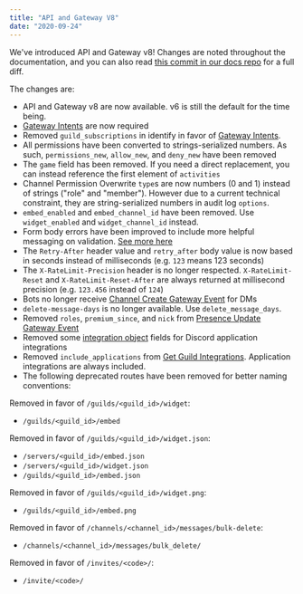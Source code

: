```yaml
---
title: "API and Gateway V8"
date: "2020-09-24"
---
```


We've introduced API and Gateway v8! Changes are noted throughout the documentation, and you can also read [this commit in our docs repo](https://github.com/discord/discord-api-docs/commit/545ff4a7883e5eee7ee91d19a5e5d760a0730033) for a full diff.

The changes are:

* API and Gateway v8 are now available. v6 is still the default for the time being.
* [Gateway Intents](/docs/events/gateway#gateway-intents) are now required
* Removed `guild_subscriptions` in identify in favor of [Gateway Intents](/docs/events/gateway#gateway-intents).
* All permissions have been converted to strings-serialized numbers. As such, `permissions_new`, `allow_new`, and `deny_new` have been removed
* The `game` field has been removed. If you need a direct replacement, you can instead reference the first element of `activities`
* Channel Permission Overwrite `type`s are now numbers (0 and 1) instead of strings ("role" and "member"). However due to a current technical constraint, they are string-serialized numbers in audit log `options`.
* `embed_enabled` and `embed_channel_id` have been removed. Use `widget_enabled` and `widget_channel_id` instead.
* Form body errors have been improved to include more helpful messaging on validation. [See more here](/docs/reference#error-messages)
* The `Retry-After` header value and `retry_after` body value is now based in seconds instead of milliseconds (e.g. `123` means 123 seconds)
* The `X-RateLimit-Precision` header is no longer respected. `X-RateLimit-Reset` and `X-RateLimit-Reset-After` are always returned at millisecond precision (e.g. `123.456` instead of `124`)
* Bots no longer receive [Channel Create Gateway Event](/docs/events/gateway-events#channel-create) for DMs
* `delete-message-days` is no longer available. Use `delete_message_days`.
* Removed `roles`, `premium_since`, and `nick` from [Presence Update Gateway Event](/docs/events/gateway-events#presence-update)
* Removed some [integration object](/docs/resources/guild#integration-object) fields for Discord application integrations
* Removed `include_applications` from [Get Guild Integrations](/docs/resources/guild#get-guild-integrations). Application integrations are always included.
* The following deprecated routes have been removed for better naming conventions:

Removed in favor of `/guilds/<guild_id>/widget`:

* `/guilds/<guild_id>/embed`

Removed in favor of `/guilds/<guild_id>/widget.json`:

* `/servers/<guild_id>/embed.json`
* `/servers/<guild_id>/widget.json`
* `/guilds/<guild_id>/embed.json`

Removed in favor of `/guilds/<guild_id>/widget.png`:

* `/guilds/<guild_id>/embed.png`

Removed in favor of `/channels/<channel_id>/messages/bulk-delete`:

* `/channels/<channel_id>/messages/bulk_delete/`

Removed in favor of `/invites/<code>/`:

* `/invite/<code>/`

